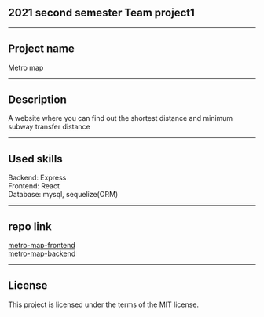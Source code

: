 ## 2021 second semester Team project1
- - -
## Project name
Metro map
- - -
## Description
A website where you can find out the shortest distance and minimum subway transfer distance
- - -
## Used skills
Backend: Express  
Frontend: React  
Database: mysql, sequelize(ORM)
- - -
## repo link
[metro-map-frontend](https://github.com/skullkim/metro-map-front)  
[metro-map-backend](https://github.com/skullkim/metro-map-backend)
- - -
## License
This project is licensed under the terms of the MIT license.
